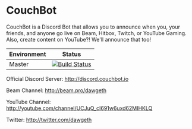 # CouchBot
CouchBot is a Discord Bot that allows you to announce when you, your friends, and anyone go live on Beam, Hitbox, Twitch, or YouTube Gaming. Also, create content on YouTube?! We'll announce that too!

| Environment | Status |
| ------------- |:-------------:|
| Master        | [![Build Status](https://ci.appveyor.com/api/projects/status/guyesaow5cft6e0g/branch/master?svg=true)](https://ci.appveyor.com/project/dawgeth/couchbot) |

Official Discord Server: http://discord.couchbot.io

Beam Channel: http://beam.pro/dawgeth

YouTube Channel: http://youtube.com/channel/UCJuQ_cI691w6uxd62MIHKLQ

Twitter: http://twitter.com/dawgeth

